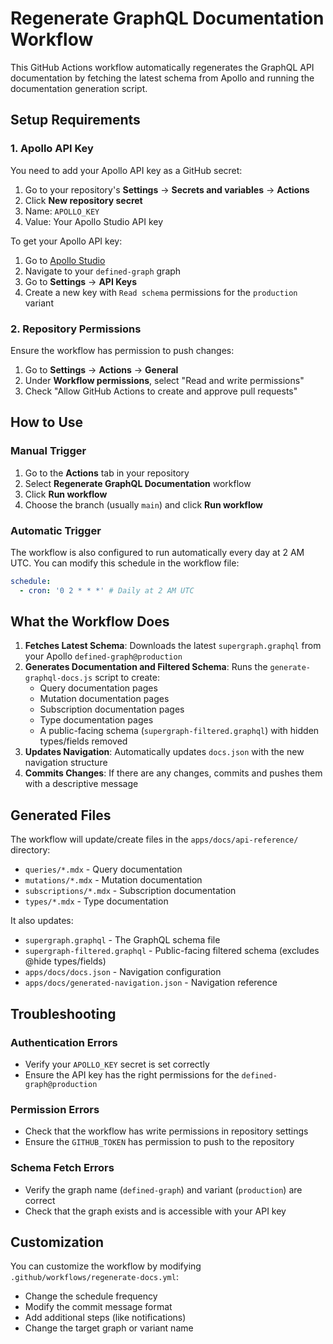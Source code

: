 # Regenerate GraphQL Documentation Workflow

This GitHub Actions workflow automatically regenerates the GraphQL API documentation by fetching the latest schema from Apollo and running the documentation generation script.

## Setup Requirements

### 1. Apollo API Key

You need to add your Apollo API key as a GitHub secret:

1. Go to your repository's **Settings** → **Secrets and variables** → **Actions**
2. Click **New repository secret**
3. Name: `APOLLO_KEY`
4. Value: Your Apollo Studio API key

To get your Apollo API key:
1. Go to [Apollo Studio](https://studio.apollographql.com/)
2. Navigate to your `defined-graph` graph
3. Go to **Settings** → **API Keys**
4. Create a new key with `Read schema` permissions for the `production` variant

### 2. Repository Permissions

Ensure the workflow has permission to push changes:

1. Go to **Settings** → **Actions** → **General**
2. Under **Workflow permissions**, select "Read and write permissions"
3. Check "Allow GitHub Actions to create and approve pull requests"

## How to Use

### Manual Trigger

1. Go to the **Actions** tab in your repository
2. Select **Regenerate GraphQL Documentation** workflow
3. Click **Run workflow**
4. Choose the branch (usually `main`) and click **Run workflow**

### Automatic Trigger

The workflow is also configured to run automatically every day at 2 AM UTC. You can modify this schedule in the workflow file:

```yaml
schedule:
  - cron: '0 2 * * *' # Daily at 2 AM UTC
```

## What the Workflow Does

1. **Fetches Latest Schema**: Downloads the latest `supergraph.graphql` from your Apollo `defined-graph@production`
2. **Generates Documentation and Filtered Schema**: Runs the `generate-graphql-docs.js` script to create:
   - Query documentation pages
   - Mutation documentation pages
   - Subscription documentation pages
   - Type documentation pages
   - A public-facing schema (`supergraph-filtered.graphql`) with hidden types/fields removed
3. **Updates Navigation**: Automatically updates `docs.json` with the new navigation structure
4. **Commits Changes**: If there are any changes, commits and pushes them with a descriptive message

## Generated Files

The workflow will update/create files in the `apps/docs/api-reference/` directory:
- `queries/*.mdx` - Query documentation
- `mutations/*.mdx` - Mutation documentation
- `subscriptions/*.mdx` - Subscription documentation
- `types/*.mdx` - Type documentation

It also updates:
- `supergraph.graphql` - The GraphQL schema file
- `supergraph-filtered.graphql` - Public-facing filtered schema (excludes @hide types/fields)
- `apps/docs/docs.json` - Navigation configuration
- `apps/docs/generated-navigation.json` - Navigation reference

## Troubleshooting

### Authentication Errors
- Verify your `APOLLO_KEY` secret is set correctly
- Ensure the API key has the right permissions for the `defined-graph@production`

### Permission Errors
- Check that the workflow has write permissions in repository settings
- Ensure the `GITHUB_TOKEN` has permission to push to the repository

### Schema Fetch Errors
- Verify the graph name (`defined-graph`) and variant (`production`) are correct
- Check that the graph exists and is accessible with your API key

## Customization

You can customize the workflow by modifying `.github/workflows/regenerate-docs.yml`:

- Change the schedule frequency
- Modify the commit message format
- Add additional steps (like notifications)
- Change the target graph or variant name